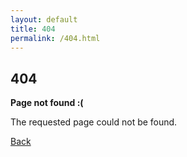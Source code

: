 ```yaml
---
layout: default
title: 404
permalink: /404.html
---
```


## 404

<strong>Page not found :(</strong>

The requested page could not be found.

<a href="{{ site.baseurl }}/" class="link-body-emphasis link-underline link-underline-opacity-0">Back</a>
